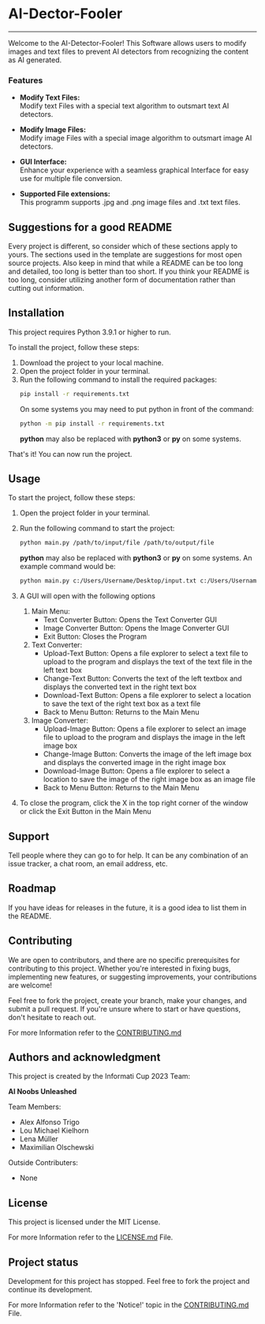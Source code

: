 # AI-Dector-Fooler


***

Welcome to the AI-Detector-Fooler! This Software allows users to modify images and text files to prevent AI detectors from recognizing the content as AI generated.

### Features

- **Modify Text Files:**<br>
  Modify text Files with a special text algorithm to outsmart text AI detectors.

- **Modify Image Files:**<br>
  Modify image Files with a special image algorithm to outsmart image AI detectors.

- **GUI Interface:**<br>
  Enhance your experience with a seamless graphical Interface for easy use for multiple file conversion.

- **Supported File extensions:**<br>
  This programm supports .jpg and .png image files and .txt text files.
## Suggestions for a good README
Every project is different, so consider which of these sections apply to yours. The sections used in the template are suggestions for most open source projects. Also keep in mind that while a README can be too long and detailed, too long is better than too short. If you think your README is too long, consider utilizing another form of documentation rather than cutting out information.


## Installation
This project requires Python 3.9.1 or higher to run.

To install the project, follow these steps:

1. Download the project to your local machine.
2. Open the project folder in your terminal.
3. Run the following command to install the required packages:
    ```bash
    pip install -r requirements.txt
    ```
   On some systems you may need to put python in front of the command:
    ```bash
    python -m pip install -r requirements.txt
    ```
   **python** may also be replaced with **python3** or **py** on some systems.

That's it! You can now run the project.
   
   
## Usage
To start the project, follow these steps:

1. Open the project folder in your terminal.
2. Run the following command to start the project:
    ```bash
    python main.py /path/to/input/file /path/to/output/file
    ```
   **python** may also be replaced with **python3** or **py** on some systems.
    An example command would be:
    ```bash
    python main.py c:/Users/Username/Desktop/input.txt c:/Users/Username/Desktop/output.txt
    ```

3. A GUI will open with the following options
   1. Main Menu:
       - Text Converter Button: Opens the Text Converter GUI
       - Image Converter Button: Opens the Image Converter GUI
       - Exit Button: Closes the Program
   2. Text Converter:
      - Upload-Text Button: Opens a file explorer to select a text file to upload to the program and displays the text of the text file in the left text box
      - Change-Text Button: Converts the text of the left textbox and displays the converted text in the right text box
      - Download-Text Button: Opens a file explorer to select a location to save the text of the right text box as a text file
      - Back to Menu Button: Returns to the Main Menu
   3. Image Converter:
      - Upload-Image Button: Opens a file explorer to select an image file to upload to the program and displays the image in the left image box
      - Change-Image Button: Converts the image of the left image box and displays the converted image in the right image box
      - Download-Image Button: Opens a file explorer to select a location to save the image of the right image box as an image file
      - Back to Menu Button: Returns to the Main Menu

4. To close the program, click the X in the top right corner of the window or click the Exit Button in the Main Menu
    
   
## Support
Tell people where they can go to for help. It can be any combination of an issue tracker, a chat room, an email address, etc.

## Roadmap
If you have ideas for releases in the future, it is a good idea to list them in the README.

## Contributing
We are open to contributors, and there are no specific prerequisites for contributing to this project. Whether you're interested in fixing bugs, implementing new features, or suggesting improvements, your contributions are welcome!

Feel free to fork the project, create your branch, make your changes, and submit a pull request. If you're unsure where to start or have questions, don't hesitate to reach out.

For more Information refer to the [CONTRIBUTING.md](CONTRIBUTING.md)

## Authors and acknowledgment
This project is created by the Informati Cup 2023 Team:

**AI Noobs Unleashed**

Team Members:
- Alex Alfonso Trigo
- Lou Michael Kielhorn
- Lena Müller
- Maximilian Olschewski

Outside Contributers:
- None


## License
This project is licensed under the MIT License.

For more Information refer to the [LICENSE.md](LICENSE.md) File.

## Project status
Development for this project has stopped. Feel free to fork the project and continue its development.

For more Information refer to the 'Notice!' topic in the [CONTRIBUTING.md](CONTRIBUTING.md) File.